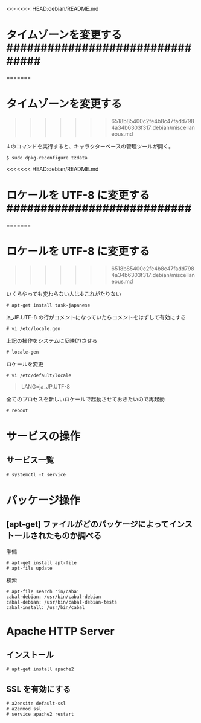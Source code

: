 <<<<<<< HEAD:debian/README.md
# タイムゾーンを変更する################################
=======
# タイムゾーンを変更する ################################
>>>>>>> 6518b85400c2fe4b8c47fadd7984a34b6303f317:debian/miscellaneous.md

↓のコマンドを実行すると、キャラクターベースの管理ツールが開く。

```
$ sudo dpkg-reconfigure tzdata
```

<<<<<<< HEAD:debian/README.md
# ロケールを UTF-8 に変更する###########################
=======
# ロケールを UTF-8 に変更する ###########################
>>>>>>> 6518b85400c2fe4b8c47fadd7984a34b6303f317:debian/miscellaneous.md

いくらやっても変わらない人は↓これがたりない

```
# apt-get install task-japanese
```

ja_JP.UTF-8 の行がコメントになっていたらコメントをはずして有効にする

```
# vi /etc/locale.gen
```

上記の操作をシステムに反映(?)させる

```
# locale-gen
```

ロケールを変更

```
# vi /etc/default/locale
```

> LANG=ja_JP.UTF-8

全てのプロセスを新しいロケールで起動させておきたいので再起動

```
# reboot
```

# サービスの操作

## サービス一覧

```
# systemctl -t service
```

# パッケージ操作

## [apt-get] ファイルがどのパッケージによってインストールされたものか調べる

準備

```
# apt-get install apt-file
# apt-file update
```

検索

```
# apt-file search 'in/caba'
cabal-debian: /usr/bin/cabal-debian
cabal-debian: /usr/bin/cabal-debian-tests
cabal-install: /usr/bin/cabal
```

# Apache HTTP Server

## インストール

```
# apt-get install apache2
```

## SSL を有効にする

```
# a2ensite default-ssl
# a2enmod ssl
# service apache2 restart
```

